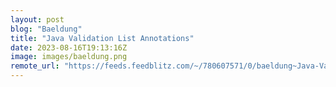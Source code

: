 ```yaml
---
layout: post
blog: "Baeldung"
title: "Java Validation List Annotations"
date: 2023-08-16T19:13:16Z
image: images/baeldung.png
remote_url: "https://feeds.feedblitz.com/~/780607571/0/baeldung~Java-Validation-List-Annotations"
---
```

